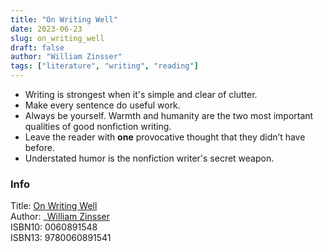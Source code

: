 ```yaml
---
title: "On Writing Well"
date: 2023-06-23
slug: on_writing_well
draft: false
author: "William Zinsser"
tags: ["literature", "writing", "reading"]
---
```


- Writing is strongest when it's simple and clear of clutter.
- Make every sentence do useful work.
- Always be yourself. Warmth and humanity are the two most important qualities of good nonfiction writing.
- Leave the reader with **one** provocative thought that they didn’t have before.
- Understated humor is the nonfiction writer's secret weapon.

### Info

Title: [On Writing Well](https://www.goodreads.com/en/book/show/53343)\
Author: _[William Zinsser](https://en.wikipedia.org/wiki/WilliamZinsser)\
ISBN10: 0060891548\
ISBN13: 9780060891541
